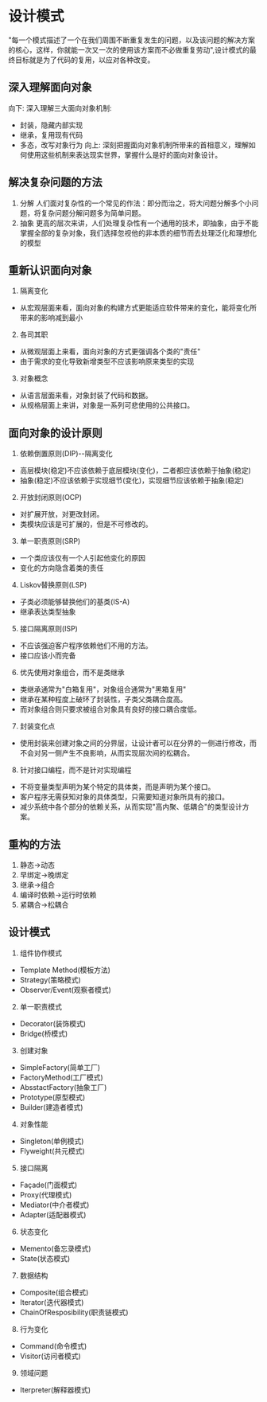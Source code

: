 # 设计模式
"每一个模式描述了一个在我们周围不断重复发生的问题，以及该问题的解决方案的核心，这样，你就能一次又一次的使用该方案而不必做重复劳动",设计模式的最终目标就是为了代码的复用，以应对各种改变。

## 深入理解面向对象
向下: 深入理解三大面向对象机制:
* 封装，隐藏内部实现
* 继承，复用现有代码
* 多态，改写对象行为
向上: 深刻把握面向对象机制所带来的首相意义，理解如何使用这些机制来表达现实世界，掌握什么是好的面向对象设计。

## 解决复杂问题的方法
1. 分解
人们面对复杂性的一个常见的作法：即分而治之，将大问题分解多个小问题，将复杂问题分解问题多为简单问题。
2. 抽象
更高的层次来讲，人们处理复杂性有一个通用的技术，即抽象，由于不能掌握全部的复杂对象，我们选择忽视他的非本质的细节而去处理泛化和理想化的模型

## 重新认识面向对象
1. 隔离变化
  * 从宏观层面来看，面向对象的构建方式更能适应软件带来的变化，能将变化所带来的影响减到最小

2. 各司其职
  * 从微观层面上来看，面向对象的方式更强调各个类的"责任"
  * 由于需求的变化导致新增类型不应该影响原来类型的实现

3. 对象概念
  * 从语言层面来看，对象封装了代码和数据。
  * 从规格层面上来讲，对象是一系列可悲使用的公共接口。

## 面向对象的设计原则
1. 依赖倒置原则(DIP)--隔离变化
  * 高层模块(稳定)不应该依赖于底层模块(变化)，二者都应该依赖于抽象(稳定)
  * 抽象(稳定)不应该依赖于实现细节(变化)，实现细节应该依赖于抽象(稳定)

2. 开放封闭原则(OCP)
  * 对扩展开放，对更改封闭。
  * 类模块应该是可扩展的，但是不可修改的。

3. 单一职责原则(SRP)
  * 一个类应该仅有一个人引起他变化的原因
  * 变化的方向隐含着类的责任

4. Liskov替换原则(LSP)
  * 子类必须能够替换他们的基类(IS-A)
  * 继承表达类型抽象

5. 接口隔离原则(ISP)
  * 不应该强迫客户程序依赖他们不用的方法。
  * 接口应该小而完备

6. 优先使用对象组合，而不是类继承
  * 类继承通常为"白箱复用"，对象组合通常为"黑箱复用"
  * 继承在某种程度上破环了封装性，子类父类耦合度高。
  * 而对象组合则只要求被组合对象具有良好的接口耦合度低。

7. 封装变化点
  * 使用封装来创建对象之间的分界层，让设计者可以在分界的一侧进行修改，而不会对另一侧产生不良影响，从而实现层次间的松耦合。

8. 针对接口编程，而不是针对实现编程
  * 不将变量类型声明为某个特定的具体类，而是声明为某个接口。
  * 客户程序无需获知对象的具体类型，只需要知道对象所具有的接口。
  * 减少系统中各个部分的依赖关系，从而实现"高内聚、低耦合"的类型设计方案。

## 重构的方法
1. 静态->动态
2. 早绑定->晚绑定
3. 继承->组合
4. 编译时依赖->运行时依赖
5. 紧耦合->松耦合

## 设计模式

1. 组件协作模式
* Template Method(模板方法)
* Strategy(策略模式)
* Observer/Event(观察者模式)

2. 单一职责模式
* Decorator(装饰模式)
* Bridge(桥模式)

3. 创建对象
* SimpleFactory(简单工厂)
* FactoryMethod(工厂模式)
* AbsstactFactory(抽象工厂)
* Prototype(原型模式) 
* Builder(建造者模式)

4. 对象性能
* Singleton(单例模式)
* Flyweight(共元模式)

5. 接口隔离
* Façade(门面模式)
* Proxy(代理模式)
* Mediator(中介者模式)
* Adapter(适配器模式)

6. 状态变化
* Memento(备忘录模式)
* State(状态模式)

7. 数据结构
* Composite(组合模式)
* Iterator(迭代器模式)
* ChainOfResposibility(职责链模式)

8. 行为变化
* Command(命令模式)
* Visitor(访问者模式) 

9. 领域问题
* Iterpreter(解释器模式)